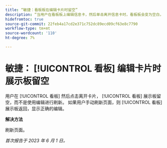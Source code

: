 ```yaml
---
title: “敏捷：看板板在编辑卡片时留空”
description: “当用户在看板板上编辑信息卡，然后单击离开信息卡时，看板板会变为空白，而不是通过编辑进行刷新。 如果用户手动刷新页面，看板板将返回，显示正确的编辑。”
hidefromtoc: true
source-git-commit: 22feb4a17cd2e371c752dc89ecd09cf63e8c7790
workflow-type: tm+mt
source-wordcount: '110'
ht-degree: 7%

---
```



# 敏捷： [!UICONTROL 看板] 编辑卡片时展示板留空

用户在 [!UICONTROL 看板] 然后点击离开卡片， [!UICONTROL 看板] 展示板留空，而不是使用编辑进行刷新。 如果用户手动刷新页面，则 [!UICONTROL 看板] 展示板返回，显示正确的编辑。

**解决方法**

刷新页面。

_首次报告于 2023 年 6 月 1 日。_

